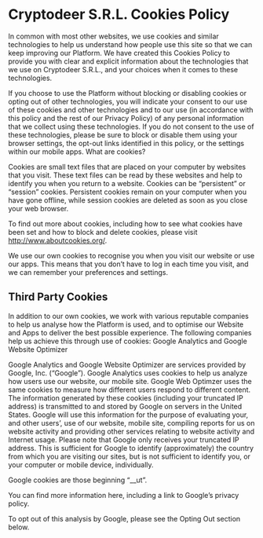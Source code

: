 Cryptodeer S.R.L. Cookies Policy
================================

In common with most other websites, we use cookies and similar technologies to help us understand how people use this site so that we can keep improving our Platform. We have created this Cookies Policy to provide you with clear and explicit information about the technologies that we use on Cryptodeer S.R.L., and your choices when it comes to these technologies.

If you choose to use the Platform without blocking or disabling cookies or opting out of other technologies, you will indicate your consent to our use of these cookies and other technologies and to our use (in accordance with this policy and the rest of our Privacy Policy) of any personal information that we collect using these technologies. If you do not consent to the use of these technologies, please be sure to block or disable them using your browser settings, the opt-out links identified in this policy, or the settings within our mobile apps.
What are cookies?

Cookies are small text files that are placed on your computer by websites that you visit. These text files can be read by these websites and help to identify you when you return to a website. Cookies can be “persistent” or “session” cookies. Persistent cookies remain on your computer when you have gone offline, while session cookies are deleted as soon as you close your web browser.

To find out more about cookies, including how to see what cookies have been set and how to block and delete cookies, please visit http://www.aboutcookies.org/.

We use our own cookies to recognise you when you visit our website or use our apps. This means that you don’t have to log in each time you visit, and we can remember your preferences and settings.

Third Party Cookies
-------------------

In addition to our own cookies, we work with various reputable companies to help us analyse how the Platform is used, and to optimise our Website and Apps to deliver the best possible experience. The following companies help us achieve this through use of cookies:
Google Analytics and Google Website Optimizer

Google Analytics and Google Website Optimizer are services provided by Google, Inc. (“Google”). Google Analytics uses cookies to help us analyze how users use our website, our mobile site. Google Web Optimzer uses the same cookies to measure how different users respond to different content. The information generated by these cookies (including your truncated IP address) is transmitted to and stored by Google on servers in the United States. Google will use this information for the purpose of evaluating your, and other users’, use of our website, mobile site, compiling reports for us on website activity and providing other services relating to website activity and Internet usage. Please note that Google only receives your truncated IP address. This is sufficient for Google to identify (approximately) the country from which you are visiting our sites, but is not sufficient to identify you, or your computer or mobile device, individually.

Google cookies are those beginning “__ut”.

You can find more information here, including a link to Google’s privacy policy.

To opt out of this analysis by Google, please see the Opting Out section below.